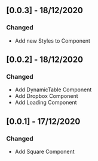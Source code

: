 ## [0.0.3] - 18/12/2020

### Changed

-   Add new Styles to Component

## [0.0.2] - 18/12/2020

### Changed

-   Add DynamicTable Component
-   Add Dropbox Component
-   Add Loading Component

## [0.0.1] - 17/12/2020

### Changed

-   Add Square Component

